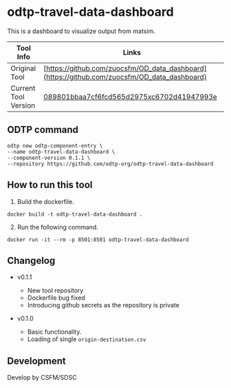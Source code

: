 # odtp-travel-data-dashboard

This is a dashboard to visualize output from matsim. 

| Tool Info | Links |
| --- | --- |
| Original Tool | [https://github.com/zuocsfm/OD_data_dashboard](https://github.com/zuocsfm/OD_data_dashboard) |
| Current Tool Version | [089801bbaa7cf6fcd565d2975xc6702d41947993e](https://github.com/zuocsfm/OD_data_dashboard/commit/089801bbaa7cf6fcd565d2975xc6702d41947993e) |


## ODTP command 

```odtp new component 
odtp new odtp-component-entry \
--name odtp-travel-data-dashboard \
--component-version 0.1.1 \
--repository https://github.com/odtp-org/odtp-travel-data-dashboard
``` 

## How to run this tool 

1. Build the dockerfile.

```
docker build -t odtp-travel-data-dashboard .
```

2. Run the following command.

```
docker run -it --rm -p 8501:8501 odtp-travel-data-dashboard
```

## Changelog

- v0.1.1
    - New tool repository
    - Dockerfile bug fixed
    - Introducing github secrets as the repository is private

- v0.1.0
    - Basic functionality. 
    - Loading of single `origin-destination.csv`

## Development

Develop by CSFM/SDSC
